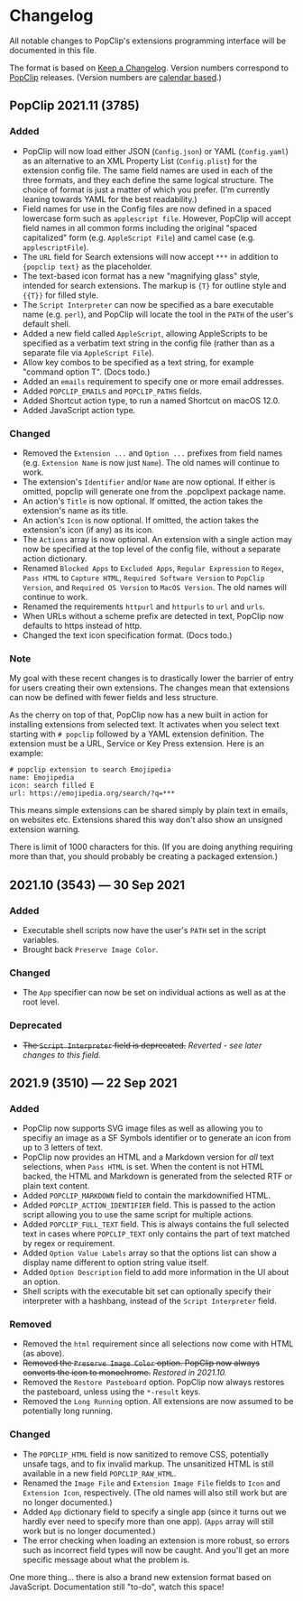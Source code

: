 # Changelog

All notable changes to PopClip's extensions programming interface will be documented in this file.

The format is based on [Keep a Changelog](https://keepachangelog.com/en/1.0.0/).
Version numbers correspond to [PopClip](https://pilotmoon.com/popclip) releases. (Version numbers are
[calendar based](https://calver.org).)

## PopClip 2021.11 (3785)

### Added

- PopClip will now load either JSON (`Config.json`) or YAML (`Config.yaml`) as an alternative to an XML Property List (`Config.plist`) for the extension config file. The same field names are used in each of the three formats, and they each define the same logical structure. The choice of format is just a matter of which you prefer. (I'm currently leaning towards YAML for the best readability.)
- Field names for use in the Config files are now defined in a spaced lowercase form such as `applescript file`. However, PopClip will accept field names in all common forms including the original "spaced capitalized" form (e.g. `AppleScript File`) and camel case (e.g. `applescriptFile`).
- The `URL` field for Search extensions will now accept `***` in addition to `{popclip text}` as the placeholder.
- The text-based icon format has a new "magnifying glass" style, intended for search extensions. The markup is `{T}` for outline style and `{{T}}` for filled style.
- The `Script Interpreter` can now be specified as a bare executable name (e.g. `perl`), and PopClip will locate the tool in the `PATH` of the user's default shell.
- Added a new field called `AppleScript`, allowing AppleScripts to be specified as a verbatim text string in the config file (rather than as a separate file via `AppleScript File`).
- Allow key combos to be specified as a text string, for example "command option T". (Docs todo.)
- Added an `emails` requirement to specify one or more email addresses.
- Added `POPCLIP_EMAILS` and `POPCLIP_PATHS` fields.
- Added Shortcut action type, to run a named Shortcut on macOS 12.0.
- Added JavaScript action type.

### Changed

- Removed the `Extension ...` and `Option ...` prefixes from field names (e.g. `Extension Name` is now just `Name`). The old names will continue to work.
- The extension's `Identifier` and/or `Name` are now optional. If either is omitted, popclip will generate one from the .popclipext package name.
- An action's `Title` is now optional. If omitted, the action takes the extension's name as its title.
- An action's `Icon` is now optional. If omitted, the action takes the extension's icon (if any) as its icon.
- The `Actions` array is now optional. An extension with a single action may now be specified at the top level of the config file, without a separate action dictionary.
- Renamed `Blocked Apps` to `Excluded Apps`, `Regular Expression` to `Regex`, `Pass HTML` to `Capture HTML`, `Required Software Version` to `PopClip Version`, and `Required OS Version` to `MacOS Version`. The old names will continue to work.
- Renamed the requirements `httpurl` and `httpurls` to `url` and `urls`.
- When URLs without a scheme prefix are detected in text, PopClip now defaults to https instead of http.
- Changed the text icon specification format. (Docs todo.)

### Note

My goal with these recent changes is to drastically lower the barrier of entry for users creating their own extensions. The changes mean that extensions can now be defined with fewer fields and less structure.

As the cherry on top of that, PopClip now has a new built in action for installing extensions from selected text. It activates when you select text starting with `# popclip` followed by a YAML extension definition. The extension must be a URL, Service or Key Press extension. Here is an example:

```
# popclip extension to search Emojipedia
name: Emojipedia
icon: search filled E
url: https://emojipedia.org/search/?q=***
```

This means simple extensions can be shared simply by plain text in emails, on websites etc. Extensions shared this way don't also show an unsigned extension warning. 

There is limit of 1000 characters for this. (If you are doing anything requiring more than that, you should probably be creating a packaged extension.)

## 2021.10 (3543) — 30 Sep 2021

### Added

- Executable shell scripts now have the user's `PATH` set in the script variables.
- Brought back `Preserve Image Color`.

### Changed

- The `App` specifier can now be set on individual actions as well as at the root level.

### Deprecated

- ~~The `Script Interpreter` field is deprecated.~~ _Reverted - see later changes to this field._

## 2021.9 (3510) — 22 Sep 2021

### Added

- PopClip now supports SVG image files as well as allowing you to specifiy an image as a SF Symbols identifier or to generate an icon from up to 3 letters of text.
- PopClip now provides an HTML and a Markdown version for _all_ text selections, when `Pass HTML` is set. When the content is not HTML backed, the HTML and Markdown is generated from the selected RTF or plain text content.
- Added `POPCLIP_MARKDOWN` field to contain the markdownified HTML.
- Added `POPCLIP_ACTION_IDENTIFIER` field. This is passed to the action script allowing you to use the same script for multiple actions.
- Added `POPCLIP_FULL_TEXT` field. This is always contains the full selected text in cases where `POPCLIP_TEXT` only contains the part of text matched by regex or requirement.
- Added `Option Value Labels` array so that the options list can show a display name different to option string value itself.
- Added `Option Description` field to add more information in the UI about an option.
- Shell scripts with the executable bit set can optionally specify their interpreter with a hashbang, instead of the `Script Interpreter` field.

### Removed

- Removed the `html` requirement since all selections now come with HTML (as above).
- ~~Removed the `Preserve Image Color` option. PopClip now always converts the icon to monochrome.~~ _Restored in 2021.10._
- Removed the `Restore Pasteboard` option. PopClip now always restores the pasteboard, unless using the `*-result` keys.
- Removed the `Long Running` option. All extensions are now assumed to be potentially long running.

### Changed

- The `POPCLIP_HTML` field is now sanitized to remove CSS, potentially unsafe tags, and to fix invalid markup. The unsanitized HTML is still available in a new field `POPCLIP_RAW_HTML`.
- Renamed the `Image File` and `Extension Image File` fields to `Icon` and `Extension Icon`, respectively. (The old names will also still work but are no longer documented.)
- Added `App` dictionary field to specify a single app (since it turns out we hardly ever need to specify more than one app). (`Apps` array will still work but is no longer documented.)
- The error checking when loading an extension is more robust, so errors such as incorrect field types will now be caught. And you'll get an more specific message about what the problem is.

One more thing... there is also a brand new extension format based on JavaScript. Documentation still "to-do", watch this space!
